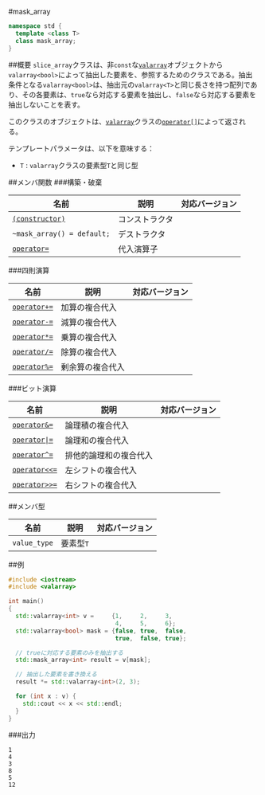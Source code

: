 #mask_array
```cpp
namespace std {
  template <class T>
  class mask_array;
}
```

##概要
`slice_array`クラスは、非`const`な[`valarray`](./valarray.md)オブジェクトから`valarray<bool>`によって抽出した要素を、参照するためのクラスである。抽出条件となる`valarray<bool>`は、抽出元の`valarray<T>`と同じ長さを持つ配列であり、その各要素は、`true`なら対応する要素を抽出し、`false`なら対応する要素を抽出しないことを表す。

このクラスのオブジェクトは、[`valarray`](./valarray.md)クラスの[`operator[]`](./valarray/op_at.md)によって返される。

テンプレートパラメータは、以下を意味する：

- `T` : `valarray`クラスの要素型`T`と同じ型


##メンバ関数
###構築・破棄

| 名前 | 説明 | 対応バージョン |
|-----------------------------------------------|----------------|----------------|
| [`(constructor)`](./mask_array/mask_array.md) | コンストラクタ | |
| `~mask_array() = default;`                    | デストラクタ   | |
| [`operator=`](./mask_array/op_assign.md)      | 代入演算子     | |


###四則演算

| 名前 | 説明 | 対応バージョン |
|----------------------------------------------------|------------------|-------|
| [`operator+=`](./mask_array/op_plus_assign.md)     | 加算の複合代入   | |
| [`operator-=`](./mask_array/op_minus_assign.md)    | 減算の複合代入   | |
| [`operator*=`](./mask_array/op_multiply_assign.md) | 乗算の複合代入   | |
| [`operator/=`](./mask_array/op_divide_assign.md)   | 除算の複合代入   | |
| [`operator%=`](./mask_array/op_modulo_assign.md)   | 剰余算の複合代入 | |


###ビット演算

| 名前 | 説明 | 対応バージョン |
|--------------------------------------------------------------|------------------------|-------|
| [`operator&=`](./mask_array/op_and_assign.md)                | 論理積の複合代入       | |
| [<code>operator&#x7C;=</code>](./mask_array/op_or_assign.md) | 論理和の複合代入       | |
| [`operator^=`](./mask_array/op_xor_assign.md)                | 排他的論理和の複合代入 | |
| [`operator<<=`](./mask_array/op_left_shift_assign.md)        | 左シフトの複合代入     | |
| [`operator>>=`](./mask_array/op_right_shift_assign.md)       | 右シフトの複合代入     | |


##メンバ型

| 名前         | 説明      | 対応バージョン |
|--------------|-----------|----------------|
| `value_type` | 要素型`T` | |


##例
```cpp
#include <iostream>
#include <valarray>

int main()
{
  std::valarray<int> v =     {1,     2,     3,
                              4,     5,     6};
  std::valarray<bool> mask = {false, true,  false,
                              true,  false, true};

  // trueに対応する要素のみを抽出する
  std::mask_array<int> result = v[mask];

  // 抽出した要素を書き換える
  result *= std::valarray<int>(2, 3);

  for (int x : v) {
    std::cout << x << std::endl;
  }
}
```


###出力
```
1
4
3
8
5
12
```

